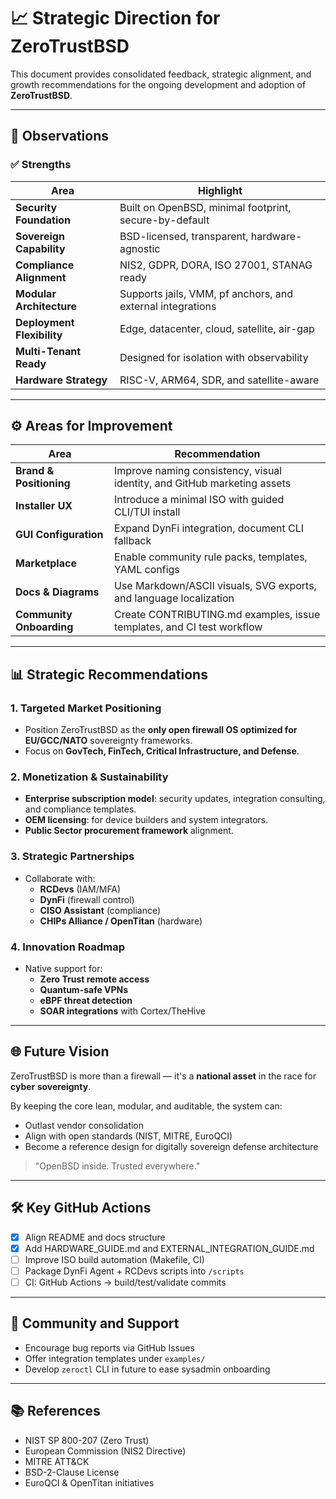 
# 📈 Strategic Direction for ZeroTrustBSD

This document provides consolidated feedback, strategic alignment, and growth recommendations for the ongoing development and adoption of **ZeroTrustBSD**.

---

## 🔎 Observations

### ✅ Strengths

| Area                    | Highlight |
|-------------------------|-----------|
| **Security Foundation** | Built on OpenBSD, minimal footprint, secure-by-default |
| **Sovereign Capability**| BSD-licensed, transparent, hardware-agnostic |
| **Compliance Alignment**| NIS2, GDPR, DORA, ISO 27001, STANAG ready |
| **Modular Architecture**| Supports jails, VMM, pf anchors, and external integrations |
| **Deployment Flexibility**| Edge, datacenter, cloud, satellite, air-gap |
| **Multi-Tenant Ready**  | Designed for isolation with observability |
| **Hardware Strategy**   | RISC-V, ARM64, SDR, and satellite-aware |

---

## ⚙️ Areas for Improvement

| Area                   | Recommendation |
|------------------------|----------------|
| **Brand & Positioning**| Improve naming consistency, visual identity, and GitHub marketing assets |
| **Installer UX**       | Introduce a minimal ISO with guided CLI/TUI install |
| **GUI Configuration**  | Expand DynFi integration, document CLI fallback |
| **Marketplace**        | Enable community rule packs, templates, YAML configs |
| **Docs & Diagrams**    | Use Markdown/ASCII visuals, SVG exports, and language localization |
| **Community Onboarding**| Create CONTRIBUTING.md examples, issue templates, and CI test workflow |

---

## 📊 Strategic Recommendations

### 1. Targeted Market Positioning
- Position ZeroTrustBSD as the **only open firewall OS optimized for EU/GCC/NATO** sovereignty frameworks.
- Focus on **GovTech, FinTech, Critical Infrastructure, and Defense**.

### 2. Monetization & Sustainability
- **Enterprise subscription model**: security updates, integration consulting, and compliance templates.
- **OEM licensing**: for device builders and system integrators.
- **Public Sector procurement framework** alignment.

### 3. Strategic Partnerships
- Collaborate with:
  - **RCDevs** (IAM/MFA)
  - **DynFi** (firewall control)
  - **CISO Assistant** (compliance)
  - **CHIPs Alliance / OpenTitan** (hardware)

### 4. Innovation Roadmap
- Native support for:
  - **Zero Trust remote access**
  - **Quantum-safe VPNs**
  - **eBPF threat detection**
  - **SOAR integrations** with Cortex/TheHive

---

## 🌐 Future Vision

ZeroTrustBSD is more than a firewall — it's a **national asset** in the race for **cyber sovereignty**.

By keeping the core lean, modular, and auditable, the system can:
- Outlast vendor consolidation
- Align with open standards (NIST, MITRE, EuroQCI)
- Become a reference design for digitally sovereign defense architecture

> "OpenBSD inside. Trusted everywhere."

---

## 🛠 Key GitHub Actions

- [x] Align README and docs structure
- [x] Add HARDWARE_GUIDE.md and EXTERNAL_INTEGRATION_GUIDE.md
- [ ] Improve ISO build automation (Makefile, CI)
- [ ] Package DynFi Agent + RCDevs scripts into `/scripts`
- [ ] CI: GitHub Actions → build/test/validate commits

---

## 🤝 Community and Support

- Encourage bug reports via GitHub Issues
- Offer integration templates under `examples/`
- Develop `zeroctl` CLI in future to ease sysadmin onboarding

---

## 📚 References

- NIST SP 800-207 (Zero Trust)
- European Commission (NIS2 Directive)
- MITRE ATT&CK
- BSD-2-Clause License
- EuroQCI & OpenTitan initiatives

